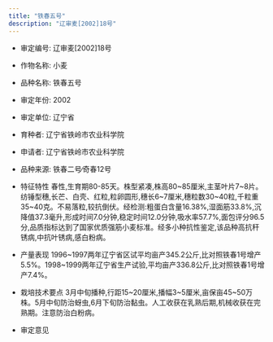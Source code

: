 ```yaml
---
title: "铁春五号"
description: "辽审麦[2002]18号"
---
```

* 审定编号:  辽审麦[2002]18号

*  作物名称:  小麦

*  品种名称:  铁春五号

*  审定年份:  2002

*  审定单位:  辽宁省

* 育种者:  辽宁省铁岭市农业科学院

*  申请者:  辽宁省铁岭市农业科学院

*  品种来源:  铁春二号∕奇春12号

*  特征特性
春性,生育期80-85天。株型紧凑,株高80~85厘米,主茎叶片7~8片。纺锤型穗,长芒、白壳、红粒,粒卵圆形,穗长6~7厘米,穗粒数30~40粒,千粒重35~40克。不易落粒,较抗倒伏。经检测:粗蛋白含量16.38%,湿面筋33.8%,沉降值37.3毫升,形成时间7.0分钟,稳定时间12.0分钟,吸水率57.7%,面包评分96.5分,品质指标达到了国家优质强筋小麦标准。经多小种抗性鉴定,该品种高抗秆锈病,中抗叶锈病,感白粉病。

*  产量表现
1996~1997两年辽宁省区试平均亩产345.2公斤,比对照铁春1号增产5.5%。1998~1999两年辽宁省生产试验,平均亩产336.8公斤,比对照铁春1号增产7.4%。

*  栽培技术要点
3月中旬播种,行距15~20厘米,播幅3~5厘米,亩保亩45~50万株。5月中旬防治蚜虫,6月下旬防治黏虫。人工收获在乳熟后期,机械收获在完熟期。注意防治白粉病。

*  审定意见

